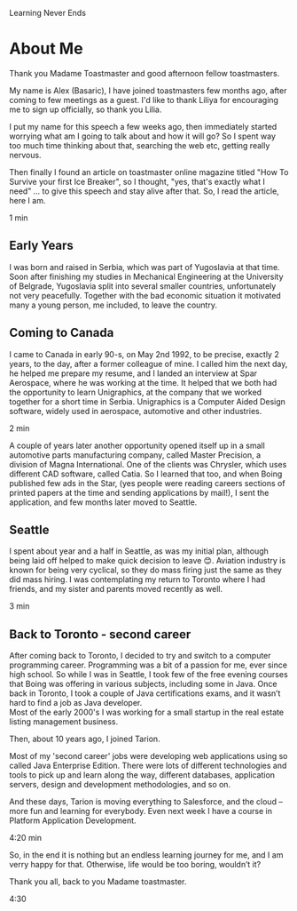 Learning Never Ends

# About Me

Thank you Madame Toastmaster and good afternoon fellow toastmasters. 

My name is Alex (Basaric), I have joined toastmasters few months ago, after coming to few meetings as a guest. I'd like to thank Liliya for encouraging me to sign up officially, so thank you Lilia. 

I put my name for this speech a few weeks ago, then immediately started worrying what am I going to talk about and how it will go? So I spent way too much time thinking about that, searching the web etc, getting really nervous. 

Then finally I found an article on toastmaster online magazine titled "How To Survive your first Ice Breaker", so I thought, "yes, that's exactly what I need” ... to give this speech and stay alive after that. So, I read the article, here I am.

1 min
## Early Years

I was born and raised in Serbia, which was part of Yugoslavia at that time. Soon after finishing my studies in Mechanical Engineering at the University of Belgrade, Yugoslavia split into several smaller countries, unfortunately not very peacefully. Together with the bad economic situation it motivated many a young person, me included, to leave the country. 


## Coming to Canada

I came to Canada in early 90-s, on May 2nd 1992, to be precise, exactly 2 years, to the day, after a former colleague of mine. I called him the next day, he helped me prepare my resume, and I landed an interview at Spar Aerospace, where he was working at the time. It helped that we both had the opportunity to learn Unigraphics, at the company that we worked together for a short time in Serbia. Unigraphics is a Computer Aided Design software, widely used in aerospace, automotive and other industries.

2 min

A couple of years later another opportunity opened itself up in a small automotive parts manufacturing company, called Master Precision, a division of Magna International. One of the clients was Chrysler, which uses different CAD software, called Catia. So I learned that too, and when Boing published few ads in the Star, (yes people were reading careers sections of printed papers at the time and sending applications by mail!), I sent the application, and few months later moved to Seattle. 

## Seattle
I spent about year and a half in Seattle, as was my initial plan, although being laid off helped to make quick decision to leave 😊. Aviation industry is known for being very cyclical, so they do mass firing just the same as they did mass hiring. I was contemplating my return to Toronto where I had friends, and my sister and parents moved recently as well.

3 min

## Back to Toronto - second career
After coming back to Toronto, I decided to try and switch to a computer programming career. Programming was a bit of a passion for me, ever since high school. So while I was in Seattle, I took few of the free evening courses that Boing was offering in various subjects, including some in Java.
Once back in Toronto, I took a couple of Java certifications exams, and it wasn’t hard to find a job as Java developer.  
Most of the early 2000's I was working for a small startup in the real estate listing management business.  

Then, about 10 years ago, I joined Tarion. 

Most of my 'second career' jobs were developing web applications using so called Java Enterprise Edition. There were lots of different technologies and tools to pick up and learn along the way, different databases, application servers, design and development methodologies, and so on.

And these days, Tarion is moving everything to Salesforce, and the cloud – more fun and learning for everybody. Even next week I have a course in Platform Application Development.

4:20 min

So, in the end it is nothing but an endless learning journey for me, and I am verry happy for that. Otherwise, life would be too boring, wouldn’t it?

Thank you all, back to you Madame toastmaster.

4:30






